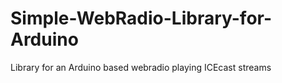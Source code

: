 # Simple-WebRadio-Library-for-Arduino
Library for an Arduino based webradio playing ICEcast streams
